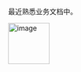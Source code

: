 最近熟悉业务文档中。

<img width="84" alt="image" src="https://github.com/user-attachments/assets/32475452-bccf-4015-874f-1f4a30efc103" />
